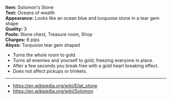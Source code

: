 **Item:** Solomon's Stone
<br>
**Text:** Oceans of wealth
<br>
**Appearance:** Looks like an ocean blue and turquoise stone in a tear gem shape
<br>
**Quality:** 3
<br>
**Pools:** Stone chest, Treasure room, Shop
<br>
**Charges:** 6 pips
<br>
**Abyss:** Turquoise tear gem shaped

- Turns the whole room to gold.
- Turns all enemies and yourself to gold, freezing everyone in place.
- After a few seconds you break free with a gold heart breaking effect.
- Does not affect pickups or trinkets.

---

- https://en.wikipedia.org/wiki/Eilat_stone
- https://en.wikipedia.org/wiki/Solomon